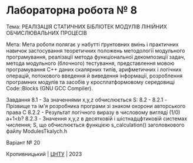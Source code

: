 ﻿# Лабораторна робота № 8

Тема: РЕАЛІЗАЦІЯ СТАТИЧНИХ БІБЛІОТЕК МОДУЛІВ ЛІНІЙНИХ ОБЧИСЛЮВАЛЬНИХ ПРОЦЕСІВ

Мета: Мета роботи полягає у набутті ґрунтовних вмінь і практичних навичок застосування теоретичних положень методології модульного програмування, реалізації метода функціональної декомпозиції задач, метода модульного (блочного) тестування, представлення мовою програмування С++ даних скалярних типів, арифметичних і логічних операцій, потокового введення й виведення інформації, розроблення програмних модулів та засобів у кросплатформовому середовищі Code::Blocks (GNU GCC Compiler).

Завдання 8.1 - За значеннями x,y,z обчислюється S:
	 8.2 - 8.2.1 - Прізвище та ім'я розробника програми зі знаком охорони авторського права С
 	       8.2.2 - Результат логічного виразу в числовому вигляді (1/0) a+1<b?
	       8.2.3 - Значення x,y,z в десятковій і шістнадцфтиковій системах числення; S, що обчислюється функцією s_calculation() заголовкового файлу ModulesTkalych.h

Варіант № 20


Кропивницький | <a href="http://www.kntu.kr.ua/">ЦНТУ</a> | 2023